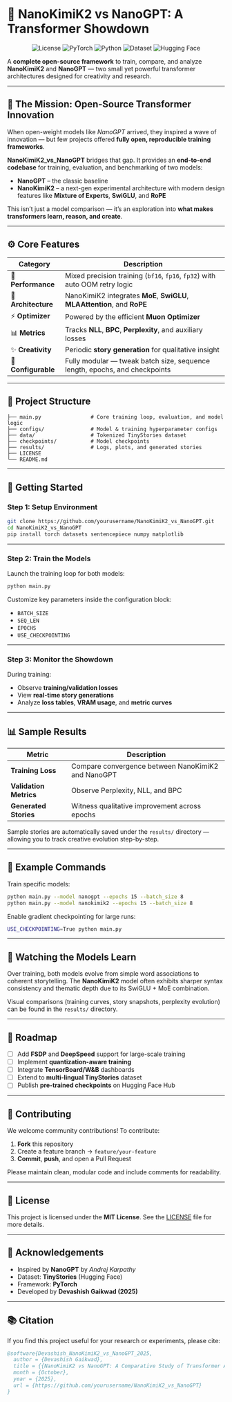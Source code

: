 # 🌟 **NanoKimiK2 vs NanoGPT: A Transformer Showdown**

<p align="center">
  <img src="https://img.shields.io/badge/License-MIT-blue.svg" alt="License">
  <img src="https://img.shields.io/badge/PyTorch-2.2+-ee4c2c?logo=pytorch&logoColor=white" alt="PyTorch">
  <img src="https://img.shields.io/badge/Python-3.8+-yellow.svg" alt="Python">
  <img src="https://img.shields.io/badge/Dataset-TinyStories-9cf" alt="Dataset">
  <img src="https://img.shields.io/badge/HuggingFace-Compatible-orange.svg" alt="Hugging Face">
</p>

A **complete open-source framework** to train, compare, and analyze **NanoKimiK2** and **NanoGPT** — two small yet powerful transformer architectures designed for creativity and research.

---

## 🎯 The Mission: Open-Source Transformer Innovation

When open-weight models like *NanoGPT* arrived, they inspired a wave of innovation — but few projects offered **fully open, reproducible training frameworks**.

**NanoKimiK2_vs_NanoGPT** bridges that gap.
It provides an **end-to-end codebase** for training, evaluation, and benchmarking of two models:

* **NanoGPT** – the classic baseline
* **NanoKimiK2** – a next-gen experimental architecture with modern design features like **Mixture of Experts**, **SwiGLU**, and **RoPE**

This isn’t just a model comparison — it’s an exploration into **what makes transformers learn, reason, and create**.

---

## ⚙️ Core Features

| Category            | Description                                                                 |
| ------------------- | --------------------------------------------------------------------------- |
| 🚀 **Performance**  | Mixed precision training (`bf16`, `fp16`, `fp32`) with auto OOM retry logic |
| 🧠 **Architecture** | NanoKimiK2 integrates **MoE**, **SwiGLU**, **MLAAttention**, and **RoPE**   |
| ⚡ **Optimizer**     | Powered by the efficient **Muon Optimizer**                                 |
| 📊 **Metrics**      | Tracks **NLL**, **BPC**, **Perplexity**, and auxiliary losses               |
| ✨ **Creativity**    | Periodic **story generation** for qualitative insight                       |
| 🧩 **Configurable** | Fully modular — tweak batch size, sequence length, epochs, and checkpoints  |

---

## 🧰 Project Structure

```
├── main.py                # Core training loop, evaluation, and model logic
├── configs/               # Model & training hyperparameter configs
├── data/                  # Tokenized TinyStories dataset
├── checkpoints/           # Model checkpoints
├── results/               # Logs, plots, and generated stories
├── LICENSE
└── README.md
```

---

## 🚀 Getting Started

### **Step 1: Setup Environment**

```bash
git clone https://github.com/yourusername/NanoKimiK2_vs_NanoGPT.git
cd NanoKimiK2_vs_NanoGPT
pip install torch datasets sentencepiece numpy matplotlib
```

---

### **Step 2: Train the Models**

Launch the training loop for both models:

```bash
python main.py
```

Customize key parameters inside the configuration block:

* `BATCH_SIZE`
* `SEQ_LEN`
* `EPOCHS`
* `USE_CHECKPOINTING`

---

### **Step 3: Monitor the Showdown**

During training:

* Observe **training/validation losses**
* View **real-time story generations**
* Analyze **loss tables**, **VRAM usage**, and **metric curves**

---

## 📊 Sample Results

| Metric                 | Description                                        |
| ---------------------- | -------------------------------------------------- |
| **Training Loss**      | Compare convergence between NanoKimiK2 and NanoGPT |
| **Validation Metrics** | Observe Perplexity, NLL, and BPC                   |
| **Generated Stories**  | Witness qualitative improvement across epochs      |

Sample stories are automatically saved under the `results/` directory — allowing you to track creative evolution step-by-step.

---

## 🧪 Example Commands

Train specific models:

```bash
python main.py --model nanogpt --epochs 15 --batch_size 8
python main.py --model nanokimik2 --epochs 15 --batch_size 8
```

Enable gradient checkpointing for large runs:

```bash
USE_CHECKPOINTING=True python main.py
```

---

## 🔭 Watching the Models Learn

Over training, both models evolve from simple word associations to coherent storytelling.
The **NanoKimiK2** model often exhibits sharper syntax consistency and thematic depth due to its SwiGLU + MoE combination.

Visual comparisons (training curves, story snapshots, perplexity evolution) can be found in the `results/` directory.

---

## 🧭 Roadmap

* [ ] Add **FSDP** and **DeepSpeed** support for large-scale training
* [ ] Implement **quantization-aware training**
* [ ] Integrate **TensorBoard/W&B** dashboards
* [ ] Extend to **multi-lingual TinyStories** dataset
* [ ] Publish **pre-trained checkpoints** on Hugging Face Hub

---

## 🤝 Contributing

We welcome community contributions!
To contribute:

1. **Fork** this repository
2. Create a feature branch → `feature/your-feature`
3. **Commit**, **push**, and open a Pull Request

Please maintain clean, modular code and include comments for readability.

---

## 📜 License

This project is licensed under the **MIT License**.
See the [LICENSE](LICENSE) file for more details.

---

## 🙌 Acknowledgements

* Inspired by **NanoGPT** by *Andrej Karpathy*
* Dataset: **TinyStories** (Hugging Face)
* Framework: **PyTorch**
* Developed by **Devashish Gaikwad (2025)**

---

## 📚 Citation

If you find this project useful for your research or experiments, please cite:

```bibtex
@software{Devashish_NanoKimiK2_vs_NanoGPT_2025,
  author = {Devashish Gaikwad},
  title = {{NanoKimiK2 vs NanoGPT: A Comparative Study of Transformer Architectures}},
  month = {October},
  year = {2025},
  url = {https://github.com/yourusername/NanoKimiK2_vs_NanoGPT}
}
```
